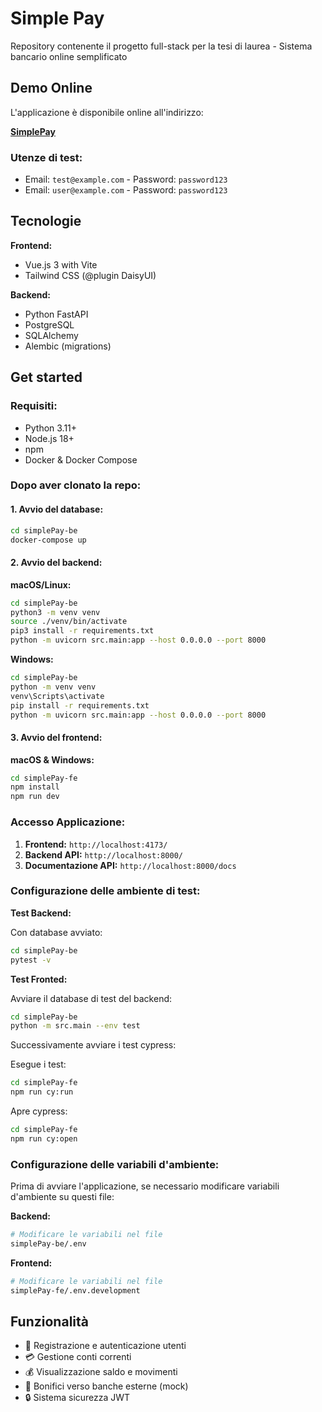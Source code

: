 # Simple Pay

Repository contenente il progetto full-stack per la tesi di laurea - Sistema bancario online semplificato

## Demo Online

L'applicazione è disponibile online all'indirizzo:

**[SimplePay](https://thesis-app-myxvz.ondigitalocean.app/)**

### Utenze di test:

- Email: `test@example.com` - Password: `password123`
- Email: `user@example.com` - Password: `password123`

## Tecnologie

**Frontend:**

- Vue.js 3 with Vite
- Tailwind CSS (@plugin DaisyUI)

**Backend:**

- Python FastAPI
- PostgreSQL
- SQLAlchemy
- Alembic (migrations)

## Get started

### Requisiti:

- Python 3.11+
- Node.js 18+
- npm
- Docker & Docker Compose

### Dopo aver clonato la repo:

#### 1. Avvio del database:

```bash
cd simplePay-be
docker-compose up
```

#### 2. Avvio del backend:

**macOS/Linux:**

```bash
cd simplePay-be
python3 -m venv venv
source ./venv/bin/activate
pip3 install -r requirements.txt
python -m uvicorn src.main:app --host 0.0.0.0 --port 8000
```

**Windows:**

```bash
cd simplePay-be
python -m venv venv
venv\Scripts\activate
pip install -r requirements.txt
python -m uvicorn src.main:app --host 0.0.0.0 --port 8000
```

#### 3. Avvio del frontend:

**macOS & Windows:**

```bash
cd simplePay-fe
npm install
npm run dev
```

### Accesso Applicazione:

1. **Frontend:** `http://localhost:4173/`
2. **Backend API:** `http://localhost:8000/`
3. **Documentazione API:** `http://localhost:8000/docs`

### Configurazione delle ambiente di test:

**Test Backend:**

Con database avviato:

```bash
cd simplePay-be
pytest -v
```

**Test Fronted:**

Avviare il database di test del backend:

```bash
cd simplePay-be
python -m src.main --env test
```

Successivamente avviare i test cypress:

Esegue i test:

```bash
cd simplePay-fe
npm run cy:run
```

Apre cypress:

```bash
cd simplePay-fe
npm run cy:open
```

### Configurazione delle variabili d'ambiente:

Prima di avviare l'applicazione, se necessario modificare variabili d'ambiente su questi file:

**Backend:**

```bash
# Modificare le variabili nel file
simplePay-be/.env
```

**Frontend:**

```bash
# Modificare le variabili nel file
simplePay-fe/.env.development
```

## Funzionalità

- 👤 Registrazione e autenticazione utenti
- 💳 Gestione conti correnti
- 💰 Visualizzazione saldo e movimenti
- 🏦 Bonifici verso banche esterne (mock)
- 🔒 Sistema sicurezza JWT
